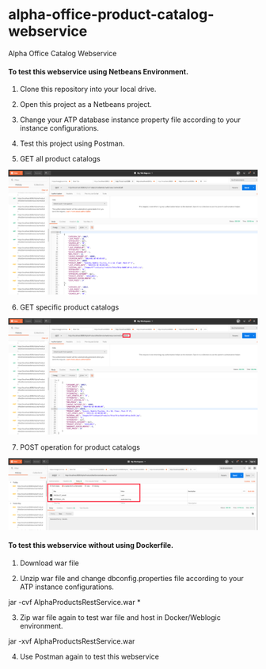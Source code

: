 # alpha-office-product-catalog-webservice
Alpha Office Catalog Webservice 

####  To test this webservice using Netbeans Environment.

1. Clone this repository into your local drive.

2. Open this project as a Netbeans project.

3. Change your ATP database instance property file according to your instance configurations.

4. Test this project using Postman.

5. GET all product catalogs

![alt text](https://github.com/Sasankaa/Misc/blob/master/get_all.png)

6. GET specific product catalogs

![alt text](https://github.com/Sasankaa/Misc/blob/master/get.png)

7. POST operation for product catalogs

![alt text](https://github.com/Sasankaa/Misc/blob/master/post.png)

####  To test this webservice without using Dockerfile.

1. Download war file

2. Unzip war file and change dbconfig.properties file according to your ATP instance configurations.

  jar -cvf AlphaProductsRestService.war *  

3. Zip war file again to test war file and host in Docker/Weblogic environment.

  jar -xvf AlphaProductsRestService.war  

4. Use Postman again to test this webservice

